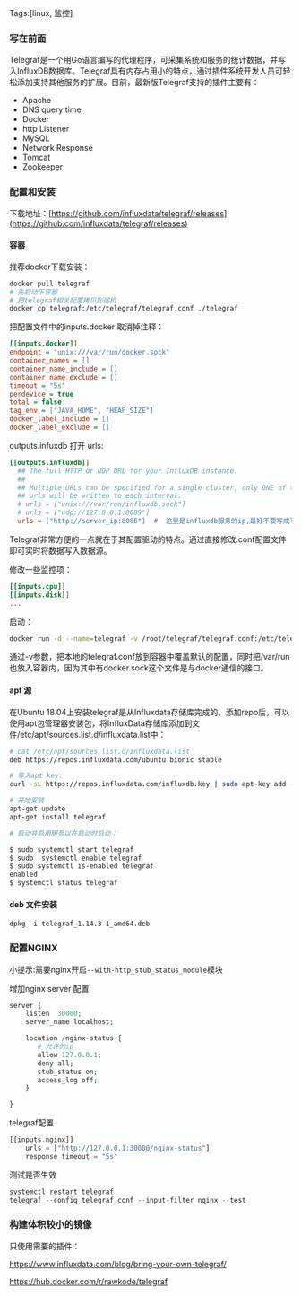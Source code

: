 Tags:[linux, 监控]

### 写在前面

Telegraf是一个用Go语言编写的代理程序，可采集系统和服务的统计数据，并写入InfluxDB数据库。Telegraf具有内存占用小的特点，通过插件系统开发人员可轻松添加支持其他服务的扩展。目前，最新版Telegraf支持的插件主要有：

* Apache
* DNS query time
* Docker
* http Listener
* MySQL
* Network Response
* Tomcat
* Zookeeper

### 配置和安装

下载地址：[https://github.com/influxdata/telegraf/releases](https://github.com/influxdata/telegraf/releases)



#### 容器

推荐docker下载安装：

```bash
docker pull telegraf
# 先启动下容器
# 把telegraf相关配置拷贝到宿机
docker cp telegraf:/etc/telegraf/telegraf.conf ./telegraf
```

把配置文件中的inputs.docker 取消掉注释：

```ini
[[inputs.docker]]
endpoint = "unix:///var/run/docker.sock"
container_names = []
container_name_include = []
container_name_exclude = []
timeout = "5s"
perdevice = true
total = false
tag_env = ["JAVA_HOME", "HEAP_SIZE"]
docker_label_include = []
docker_label_exclude = []
```

outputs.infuxdb 打开 urls:

```ini
[[outputs.influxdb]]
  ## The full HTTP or UDP URL for your InfluxDB instance.
  ##
  ## Multiple URLs can be specified for a single cluster, only ONE of the
  ## urls will be written to each interval.
  # urls = ["unix:///var/run/influxdb.sock"]
  # urls = ["udp://127.0.0.1:8089"]
  urls = ["http://server_ip:8086"]  #  这里是influxdb服务的ip,最好不要写成localhost
```

Telegraf非常方便的一点就在于其配置驱动的特点。通过直接修改.conf配置文件即可实时将数据写入数据源。

修改一些监控项：

```ini
[[inputs.cpu]]
[[inputs.disk]]
...
```

启动：

```bash
docker run -d --name=telegraf -v /root/telegraf/telegraf.conf:/etc/telegraf/telegraf.conf -v /var/run:/var/run telegraf
```

通过-v参数，把本地的telegraf.conf放到容器中覆盖默认的配置，同时把/var/run也放入容器内，因为其中有docker.sock这个文件是与docker通信的接口。



#### apt 源

在Ubuntu 18.04上安装telegraf是从Influxdata存储库完成的，添加repo后，可以使用apt包管理器安装包，将InfluxData存储库添加到文件/etc/apt/sources.list.d/influxdata.list中：

``` sh
# cat /etc/apt/sources.list.d/influxdata.list
deb https://repos.influxdata.com/ubuntu bionic stable

# 导入apt key:
curl -sL https://repos.influxdata.com/influxdb.key | sudo apt-key add -

# 开始安装
apt-get update
apt-get install telegraf

# 启动并启用服务以在启动时启动：

$ sudo systemctl start telegraf
$ sudo  systemctl enable telegraf
$ sudo systemctl is-enabled telegraf
enabled
$ systemctl status telegraf
```



#### deb 文件安装

`dpkg -i telegraf_1.14.3-1_amd64.deb`



### 配置NGINX

小提示:需要nginx开启`--with-http_stub_status_module`模块

增加nginx server 配置

```php
server {
    listen  30000;
    server_name localhost;

    location /nginx-status {
       # 允许的ip
       allow 127.0.0.1;
       deny all;
       stub_status on;
       access_log off;
    }

}
```

telegraf配置

```php
[[inputs.nginx]]
    urls = ["http://127.0.0.1:30000/nginx-status"]
    response_timeout = "5s"
```

测试是否生效

```php
systemctl restart telegraf
telegraf --config telegraf.conf --input-filter nginx --test
```





### 构建体积较小的镜像

只使用需要的插件：

https://www.influxdata.com/blog/bring-your-own-telegraf/

https://hub.docker.com/r/rawkode/telegraf